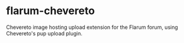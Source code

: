 # flarum-chevereto
Chevereto image hosting upload extension for the Flarum forum, using Chevereto's pup upload plugin.
